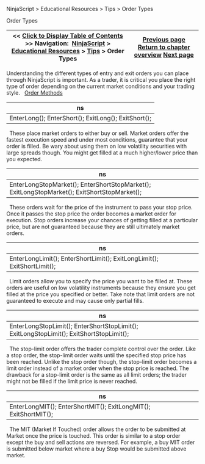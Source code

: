 ﻿
NinjaScript > Educational Resources > Tips > Order Types

Order Types

| << [Click to Display Table of Contents](order_types.md) >> **Navigation:**     [NinjaScript](ninjascript-1.md) > [Educational Resources](educational_resources-1.md) > [Tips](tips-1.md) > Order Types | [Previous page](make_sure_you_have_enough_bars-1.md) [Return to chapter overview](tips-1.md) [Next page](parameter_sequencing-1.md) |
| --- | --- |
Understanding the different types of entry and exit orders you can place through NinjaScript is important. As a trader, it is critical you place the right type of order depending on the current market conditions and your trading style.
 
[Order Methods](order_methods-1.md)
 

| ns |
| --- |
| EnterLong(); EnterShort(); ExitLong(); ExitShort(); |
 
These place market orders to either buy or sell. Market orders offer the fastest execution speed and under most conditions, guarantee that your order is filled. Be wary about using them on low volatility securities with large spreads though. You might get filled at a much higher/lower price than you expected.

| ns |
| --- |
| EnterLongStopMarket(); EnterShortStopMarket(); ExitLongStopMarket(); ExitShortStopMarket(); |
 
These orders wait for the price of the instrument to pass your stop price. Once it passes the stop price the order becomes a market order for execution. Stop orders increase your chances of getting filled at a particular price, but are not guaranteed because they are still ultimately market orders.

| ns |
| --- |
| EnterLongLimit(); EnterShortLimit(); ExitLongLimit(); ExitShortLimit(); |
 
Limit orders allow you to specify the price you want to be filled at. These orders are useful on low volatility instruments because they ensure you get filled at the price you specified or better. Take note that limit orders are not guaranteed to execute and may cause only partial fills.

| ns |
| --- |
| EnterLongStopLimit(); EnterShortStopLimit(); ExitLongStopLimit(); ExitShortStopLimit(); |
 
The stop-limit order offers the trader complete control over the order. Like a stop order, the stop-limit order waits until the specified stop price has been reached. Unlike the stop order though, the stop-limit order becomes a limit order instead of a market order when the stop price is reached. The drawback for a stop-limit order is the same as all limit orders; the trader might not be filled if the limit price is never reached.

| ns |
| --- |
| EnterLongMIT(); EnterShortMIT(); ExitLongMIT(); ExitShortMIT(); |
 
The MIT (Market If Touched) order allows the order to be submitted at Market once the price is touched. This order is similar to a stop order except the buy and sell actions are reversed. For example, a buy MIT order is submitted below market where a buy Stop would be submitted above market.
